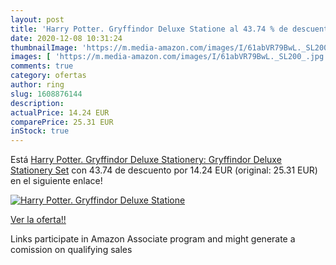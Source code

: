 ```yaml
---
layout: post
title: 'Harry Potter. Gryffindor Deluxe Statione al 43.74 % de descuento'
date: 2020-12-08 10:31:24
thumbnailImage: 'https://m.media-amazon.com/images/I/61abVR79BwL._SL200_.jpg'
images: [ 'https://m.media-amazon.com/images/I/61abVR79BwL._SL200_.jpg' ]
comments: true
category: ofertas
author: ring
slug: 1608876144
description:
actualPrice: 14.24 EUR
comparePrice: 25.31 EUR
inStock: true
---
```


Está [Harry Potter. Gryffindor Deluxe Stationery: Gryffindor Deluxe Stationery Set](https://www.amazon.es/dp/1608876144/?tag=tolees-21) con 43.74 de descuento por 14.24 EUR (original: 25.31 EUR) en el siguiente enlace!

[![Harry Potter. Gryffindor Deluxe Statione](https://m.media-amazon.com/images/I/61abVR79BwL._SL200_.jpg)](https://www.amazon.es/dp/1608876144/?tag=tolees-21)

[Ver la oferta!!](https://www.amazon.es/dp/1608876144/?tag=tolees-21)

Links participate in Amazon Associate program and might generate a comission on qualifying sales


